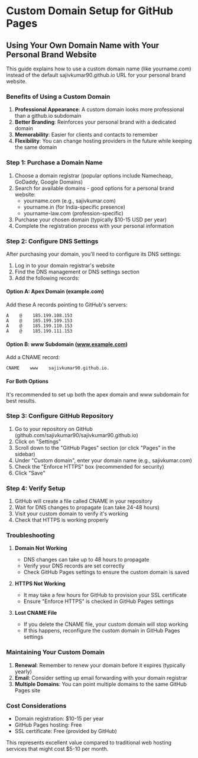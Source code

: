 # Custom Domain Setup for GitHub Pages

## Using Your Own Domain Name with Your Personal Brand Website

This guide explains how to use a custom domain name (like yourname.com) instead of the default sajivkumar90.github.io URL for your personal brand website.

### Benefits of Using a Custom Domain

1. **Professional Appearance**: A custom domain looks more professional than a github.io subdomain
2. **Better Branding**: Reinforces your personal brand with a dedicated domain
3. **Memorability**: Easier for clients and contacts to remember
4. **Flexibility**: You can change hosting providers in the future while keeping the same domain

### Step 1: Purchase a Domain Name

1. Choose a domain registrar (popular options include Namecheap, GoDaddy, Google Domains)
2. Search for available domains - good options for a personal brand website:
   - yourname.com (e.g., sajivkumar.com)
   - yourname.in (for India-specific presence)
   - yourname-law.com (profession-specific)
3. Purchase your chosen domain (typically $10-15 USD per year)
4. Complete the registration process with your personal information

### Step 2: Configure DNS Settings

After purchasing your domain, you'll need to configure its DNS settings:

1. Log in to your domain registrar's website
2. Find the DNS management or DNS settings section
3. Add the following records:

#### Option A: Apex Domain (example.com)
Add these A records pointing to GitHub's servers:
```
A    @    185.199.108.153
A    @    185.199.109.153
A    @    185.199.110.153
A    @    185.199.111.153
```

#### Option B: www Subdomain (www.example.com)
Add a CNAME record:
```
CNAME    www    sajivkumar90.github.io.
```

#### For Both Options
It's recommended to set up both the apex domain and www subdomain for best results.

### Step 3: Configure GitHub Repository

1. Go to your repository on GitHub (github.com/sajivkumar90/sajivkumar90.github.io)
2. Click on "Settings"
3. Scroll down to the "GitHub Pages" section (or click "Pages" in the sidebar)
4. Under "Custom domain", enter your domain name (e.g., sajivkumar.com)
5. Check the "Enforce HTTPS" box (recommended for security)
6. Click "Save"

### Step 4: Verify Setup

1. GitHub will create a file called CNAME in your repository
2. Wait for DNS changes to propagate (can take 24-48 hours)
3. Visit your custom domain to verify it's working
4. Check that HTTPS is working properly

### Troubleshooting

1. **Domain Not Working**
   - DNS changes can take up to 48 hours to propagate
   - Verify your DNS records are set correctly
   - Check GitHub Pages settings to ensure the custom domain is saved

2. **HTTPS Not Working**
   - It may take a few hours for GitHub to provision your SSL certificate
   - Ensure "Enforce HTTPS" is checked in GitHub Pages settings

3. **Lost CNAME File**
   - If you delete the CNAME file, your custom domain will stop working
   - If this happens, reconfigure the custom domain in GitHub Pages settings

### Maintaining Your Custom Domain

1. **Renewal**: Remember to renew your domain before it expires (typically yearly)
2. **Email**: Consider setting up email forwarding with your domain registrar
3. **Multiple Domains**: You can point multiple domains to the same GitHub Pages site

### Cost Considerations

- Domain registration: $10-15 per year
- GitHub Pages hosting: Free
- SSL certificate: Free (provided by GitHub)

This represents excellent value compared to traditional web hosting services that might cost $5-10 per month.
